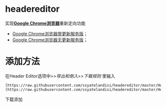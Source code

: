 # headereditor
实现[**Google Chrome浏览器**](https://www.google.com/chrome/browser/desktop/index.html)重新定向功能

* [Google Chrome浏览器带更新服务版](https://dream.ren/tool/chrome/)；
* [Google Chrome浏览器无更新服务版](https://api.i-meto.com/chrome)；

# 添加方法

在Header Editor选项中>>*导出和倒入*>>*下载规则* 里输入

```
[https://raw.githubusercontent.com/ssyatelandisi/headereditor/master/HeaderEditor.json](https://raw.githubusercontent.com/ssyatelandisi/headereditor/master/HeaderEditor.json)
```


下载添加
